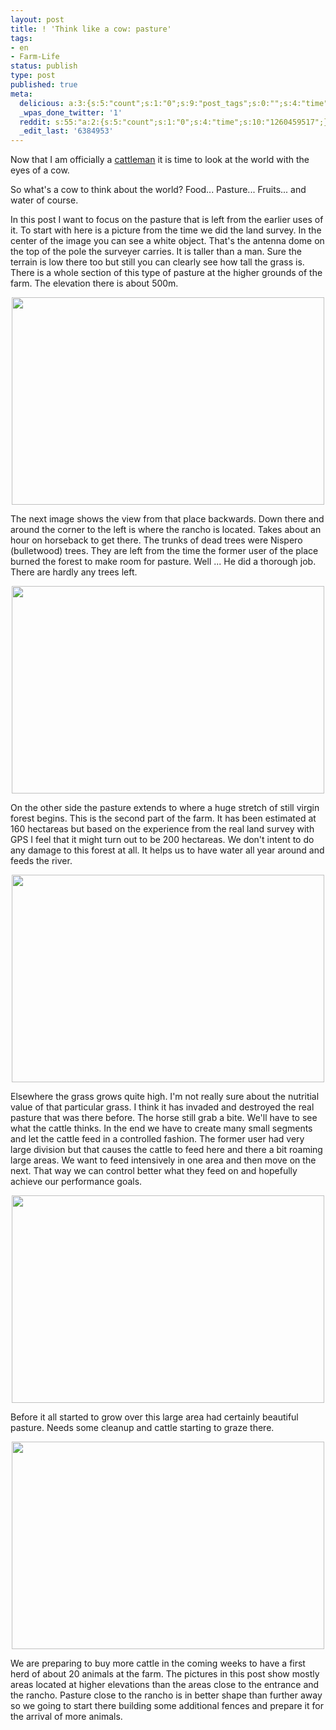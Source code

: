 ```yaml
---
layout: post
title: ! 'Think like a cow: pasture'
tags:
- en
- Farm-Life
status: publish
type: post
published: true
meta:
  delicious: a:3:{s:5:"count";s:1:"0";s:9:"post_tags";s:0:"";s:4:"time";s:10:"1261364273";}
  _wpas_done_twitter: '1'
  reddit: s:55:"a:2:{s:5:"count";s:1:"0";s:4:"time";s:10:"1260459517";}";
  _edit_last: '6384953'
---
```

Now that I am officially a <a href="http://rainforestfinca.wordpress.com/2009/11/16/our-first-two-heads-of-cattle/">cattleman</a> it is time to look at the world with the eyes of a cow.

So what's a cow to think about the world? Food... Pasture... Fruits... and water of course.

In this post I want to focus on the pasture that is left from the earlier uses of it. To start with here is a picture from the time we did the land survey. In the center of the image you can see a white object. That's the antenna dome on the top of the pole the surveyer carries. It is taller than a man. Sure the terrain is low there too but still you can clearly see how tall the grass is. There is a whole section of this type of pasture at the higher grounds of the farm. The elevation there is about 500m.

<a href="http://www.flickr.com/photos/34665899@N00/4026422807" title="View '' on Flickr.com"><div style="text-align:center;"><img src="http://farm4.static.flickr.com/3003/4026422807_e76674ac86.jpg" alt="" border="0" width="500" height="332" /></div></a>

The next image shows the view from that place backwards. Down there and around the corner to the left is where the rancho is located. Takes about an hour on horseback to get there. The trunks of dead trees were Nispero (bulletwood) trees. They are left from the time the former user of the place burned the forest to make room for pasture. Well ... He did a thorough job. There are hardly any trees left.

<a href="http://www.flickr.com/photos/34665899@N00/4027175318" title="View '' on Flickr.com"><div style="text-align:center;"><img src="http://farm3.static.flickr.com/2568/4027175318_0cb4160757.jpg" alt="" border="0" width="500" height="332" /></div></a>

On the other side the pasture extends to where a huge stretch of still virgin forest begins. This is the second part of the farm. It has been estimated at 160 hectareas but based on the experience from the real land survey with GPS I feel that it might turn out to be 200 hectareas. We don't intent to do any damage to this forest at all. It helps us to have water all year around and feeds the river.

<a href="http://www.flickr.com/photos/34665899@N00/4026417729" title="View '' on Flickr.com"><div style="text-align:center;"><img src="http://farm3.static.flickr.com/2637/4026417729_9949fb3a9b.jpg" alt="" border="0" width="500" height="332" /></div></a>

Elsewhere the grass grows quite high. I'm not really sure about the nutritial value of that particular grass. I think it has invaded and destroyed the real pasture that was there before. The horse still grab a bite. We'll have to see what the cattle thinks. In the end we have to create many small segments and let the cattle feed in a controlled fashion. The former user had very large division but that causes the cattle to feed here and there a bit roaming large areas. We want to feed intensively in one area and then move on the next. That way we can control better what they feed on and hopefully achieve our performance goals.

<a href="http://www.flickr.com/photos/34665899@N00/4026415867" title="View '' on Flickr.com"><div style="text-align:center;"><img src="http://farm3.static.flickr.com/2755/4026415867_941ec78be1.jpg" alt="" border="0" width="500" height="332" /></div></a>

Before it all started to grow over this large area had certainly beautiful pasture. Needs some cleanup and cattle starting to graze there.

<a href="http://www.flickr.com/photos/34665899@N00/4026415291" title="View '' on Flickr.com"><div style="text-align:center;"><img src="http://farm3.static.flickr.com/2792/4026415291_1e4bc55af0.jpg" alt="" border="0" width="500" height="332" /></div></a>

We are preparing to buy more cattle in the coming weeks to have a first herd of about 20 animals at the farm. The pictures in this post show mostly areas located at higher elevations than the areas close to the entrance and the rancho. Pasture close to the rancho is in better shape than further away so we going to start there building some additional fences and prepare it for the arrival of more animals.
